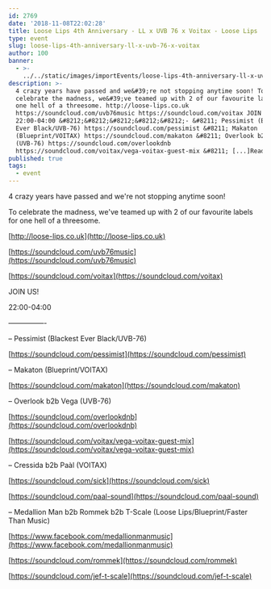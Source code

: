 ```yaml
---
id: 2769
date: '2018-11-08T22:02:28'
title: Loose Lips 4th Anniversary - LL x UVB 76 x Voitax - Loose Lips
type: event
slug: loose-lips-4th-anniversary-ll-x-uvb-76-x-voitax
author: 100
banner:
  - >-
    ../../static/images/importEvents/loose-lips-4th-anniversary-ll-x-uvb-76-x-voitax/image2769.jpeg
description: >-
  4 crazy years have passed and we&#39;re not stopping anytime soon! To
  celebrate the madness, we&#39;ve teamed up with 2 of our favourite labels for
  one hell of a threesome. http://loose-lips.co.uk
  https://soundcloud.com/uvb76music https://soundcloud.com/voitax JOIN US!
  22:00-04:00 &#8212;&#8212;&#8212;&#8212;&#8212;- &#8211; Pessimist (Blackest
  Ever Black/UVB-76) https://soundcloud.com/pessimist &#8211; Makaton
  (Blueprint/VOITAX) https://soundcloud.com/makaton &#8211; Overlook b2b Vega
  (UVB-76) https://soundcloud.com/overlookdnb
  https://soundcloud.com/voitax/vega-voitax-guest-mix &#8211; [...]Read More...
published: true
tags:
  - event
---
```

4 crazy years have passed and we're not stopping anytime soon!

  

To celebrate the madness, we've teamed up with 2 of our favourite labels for one hell of a threesome.

  

[http://loose-lips.co.uk](http://loose-lips.co.uk)

[https://soundcloud.com/uvb76music](https://soundcloud.com/uvb76music)

[https://soundcloud.com/voitax](https://soundcloud.com/voitax)

  

JOIN US!

  

22:00-04:00

  

—————-

  

– Pessimist (Blackest Ever Black/UVB-76)

[https://soundcloud.com/pessimist](https://soundcloud.com/pessimist)

  

– Makaton (Blueprint/VOITAX)

[https://soundcloud.com/makaton](https://soundcloud.com/makaton)

  

– Overlook b2b Vega (UVB-76)

[https://soundcloud.com/overlookdnb](https://soundcloud.com/overlookdnb)

[https://soundcloud.com/voitax/vega-voitax-guest-mix](https://soundcloud.com/voitax/vega-voitax-guest-mix)

  

– Cressida b2b Paàl (VOITAX)

[https://soundcloud.com/sick](https://soundcloud.com/sick)

[https://soundcloud.com/paal-sound](https://soundcloud.com/paal-sound)

  

– Medallion Man b2b Rommek b2b T-Scale (Loose Lips/Blueprint/Faster Than Music)

[https://www.facebook.com/medallionmanmusic](https://www.facebook.com/medallionmanmusic)

[https://soundcloud.com/rommek](https://soundcloud.com/rommek)

[https://soundcloud.com/jef-t-scale](https://soundcloud.com/jef-t-scale)